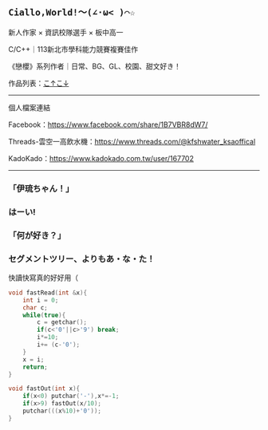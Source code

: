 ## `Ciallo,World!～(∠·ω< )⌒☆`

新人作家 × 資訊校隊選手 × 板中高一

C/C++｜113新北市學科能力競賽複賽佳作

《戀櫻》系列作者｜日常、BG、GL、校園、甜文好き！

作品列表：[こ↑こ↓](./Listofworks.md)

---
個人檔案連結

Facebook：https://www.facebook.com/share/1B7VBR8dW7/

Threads-雲空一高飲水機：https://www.threads.com/@kfshwater_ksaoffical

KadoKado：https://www.kadokado.com.tw/user/167702

---

### 「伊琉ちゃん！」
### はーい! 
### 「何が好き？」
### セグメントツリー、よりもあ・な・た！

快讀快寫真的好好用（
```cpp
void fastRead(int &x){
    int i = 0;
    char c;
    while(true){
        c = getchar();
        if(c<'0'||c>'9') break;
        i*=10;
        i+= (c-'0');
    }
    x = i;
    return;
}

void fastOut(int x){
    if(x<0) putchar('-'),x*=-1;
    if(x>9) fastOut(x/10);
    putchar(((x%10)+'0'));
}
```

